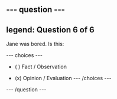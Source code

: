 --- question ---
---
legend: Question 6 of 6
---

Jane was bored. Is this:

--- choices ---
- ( ) Fact / Observation

- (x) Opinion / Evaluation
--- /choices ---

--- /question ---
